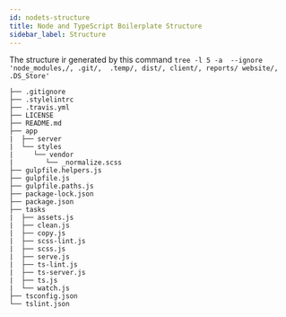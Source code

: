 ```yaml
---
id: nodets-structure
title: Node and TypeScript Boilerplate Structure
sidebar_label: Structure
---
```


The structure ir generated by this command
`tree -l 5 -a  --ignore 'node_modules,/, .git/,  .temp/, dist/, client/, reports/ website/, .DS_Store'`

```
├── .gitignore
├── .stylelintrc
├── .travis.yml
├── LICENSE
├── README.md
├── app
|  ├── server
|  └── styles
|     └── vendor
|        └── _normalize.scss
├── gulpfile.helpers.js
├── gulpfile.js
├── gulpfile.paths.js
├── package-lock.json
├── package.json
├── tasks
|  ├── assets.js
|  ├── clean.js
|  ├── copy.js
|  ├── scss-lint.js
|  ├── scss.js
|  ├── serve.js
|  ├── ts-lint.js
|  ├── ts-server.js
|  ├── ts.js
|  └── watch.js
├── tsconfig.json
└── tslint.json
```


